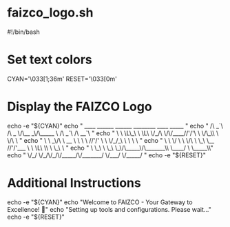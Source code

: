 # faizco_logo.sh

#!/bin/bash

# Set text colors
CYAN='\033[1;36m'
RESET='\033[0m'

# Display the FAIZCO Logo
echo -e "${CYAN}"
echo "   ____    ______  ______  ________   ____     _____      "
echo "  /\  _`\ /\  _  \/\__  _\/\_____  \ /\  _`\  /\  __`\    "
echo "  \ \ \L\_\ \ \L\ \/_/\ \/\/____//'/'\ \ \/\_\\ \ \/\ \   "
echo "   \ \  _\/\ \  __ \ \ \ \     //'/'  \ \ \/_/_\ \ \ \ \  "
echo "    \ \ \/  \ \ \/\ \ \_\ \__ //'/'___ \ \ \L\ \\ \ \_\ \ "
echo "     \ \_\   \ \_\ \_\/\_____\/\_______\\ \____/ \ \_____\\"
echo "      \/_/    \/_/\/_/\/_____/\/_______/ \/___/   \/_____/ "
echo -e "${RESET}"

# Additional Instructions
echo -e "${CYAN}"
echo "Welcome to FAIZCO - Your Gateway to Excellence! 🚀"
echo "Setting up tools and configurations. Please wait..."
echo -e "${RESET}"
